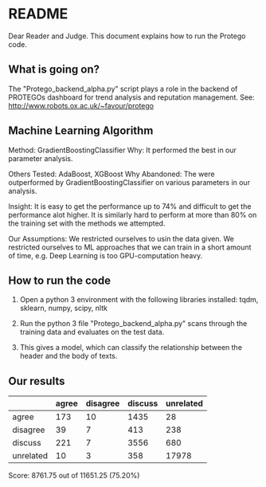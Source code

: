 # README

Dear Reader and Judge. This document explains how to run the Protego code.

## What is going on?

The "Protego_backend_alpha.py" script plays a role in the backend of PROTEGOs dashboard for trend analysis and reputation management.
See: http://www.robots.ox.ac.uk/~favour/protego

## Machine Learning Algorithm
Method: GradientBoostingClassifier
Why: It performed the best in our parameter analysis.

Others Tested: AdaBoost, XGBoost
Why Abandoned:
The were outperformed by GradientBoostingClassifier on various parameters in our analysis.

Insight:
It is easy to get the performance up to 74% and difficult to get the performance alot higher. It is similarly hard to perform at more than 80% on the training set with the methods we attempted.

Our Assumptions: 
We restricted ourselves to usin the data given.
We restricted ourselves to ML approaches that we can train in a short amount of time, e.g. Deep Learning is too GPU-computation heavy.

## How to run the code
1. Open a python 3 environment with the following libraries installed: tqdm, sklearn, numpy, scipy, nltk

2. Run the python 3 file "Protego_backend_alpha.py" scans through the training data and evaluates on the test data. 

3. This gives a model, which can classify the relationship between the header and the body of texts.


## Our results

|               | agree         | disagree      | discuss       | unrelated     |
|-----------    |-------        |----------     |---------      |-----------    |
|   agree       |    173        |     10        |   1435        |   28          |
| disagree      |    39         |     7         |   413         |   238         |
|  discuss      |    221        |     7         |   3556        |   680         |
| unrelated     |    10         |     3         |   358         |   17978       |
Score: 8761.75 out of 11651.25     (75.20%)


